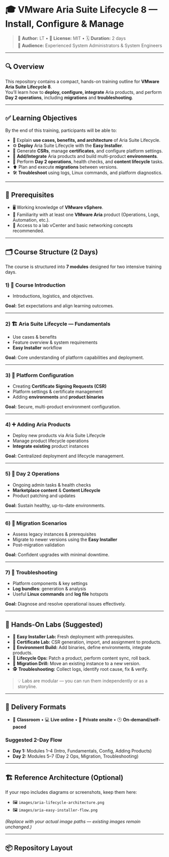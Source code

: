 # 🎓 VMware Aria Suite Lifecycle 8 — Install, Configure & Manage

> 👤 **Author:** LT • 📄 **License:** MIT • 🗓️ **Duration:** 2 days  
> 🎯 **Audience:** Experienced System Administrators & System Engineers

---

## 🔍 Overview

This repository contains a compact, hands-on training outline for **VMware Aria Suite Lifecycle 8**.  
You’ll learn how to **deploy, configure, integrate** Aria products, and perform **Day 2 operations**, including **migrations** and **troubleshooting**.

---

## ✅ Learning Objectives

By the end of this training, participants will be able to:

- 🧭 Explain **use cases, benefits, and architecture** of Aria Suite Lifecycle.  
- ⚙️ **Deploy** Aria Suite Lifecycle with the **Easy Installer**.  
- 🔐 Generate **CSRs**, manage **certificates**, and configure platform settings.  
- 🧩 **Add/Integrate** Aria products and build multi-product **environments**.  
- 🔁 Perform **Day 2 operations**, health checks, and **content lifecycle** tasks.  
- ⬆️ Plan and execute **migrations** between versions.  
- 🛠️ **Troubleshoot** using logs, Linux commands, and platform diagnostics.

---

## 🧠 Prerequisites

- 🖥️ Working knowledge of **VMware vSphere**.  
- 🧩 Familiarity with at least one **VMware Aria** product (Operations, Logs, Automation, etc.).  
- 🔑 Access to a lab vCenter and basic networking concepts recommended.

---

## 🗂️ Course Structure (2 Days)

The course is structured into **7 modules** designed for two intensive training days.

### 1) 🚀 Course Introduction
- Introductions, logistics, and objectives.

**Goal:** Set expectations and align learning outcomes.

---

### 2) 🏗️ Aria Suite Lifecycle — Fundamentals
- Use cases & benefits  
- Feature overview & system requirements  
- **Easy Installer** workflow

**Goal:** Core understanding of platform capabilities and deployment.

---

### 3) 🔧 Platform Configuration
- Creating **Certificate Signing Requests (CSR)**  
- Platform settings & certificate management  
- Adding **environments** and **product binaries**

**Goal:** Secure, multi-product environment configuration.

---

### 4) ➕ Adding Aria Products
- Deploy new products via Aria Suite Lifecycle  
- Manage product lifecycle operations  
- **Integrate existing** product instances

**Goal:** Centralized deployment and lifecycle management.

---

### 5) 🔄 Day 2 Operations
- Ongoing admin tasks & health checks  
- **Marketplace content** & **Content Lifecycle**  
- Product patching and updates

**Goal:** Sustain healthy, up-to-date environments.

---

### 6) 🔁 Migration Scenarios
- Assess legacy instances & prerequisites  
- Migrate to newer versions using the **Easy Installer**  
- Post-migration validation

**Goal:** Confident upgrades with minimal downtime.

---

### 7) 🧯 Troubleshooting
- Platform components & key settings  
- **Log bundles**: generation & analysis  
- Useful **Linux commands** and **log file** hotspots

**Goal:** Diagnose and resolve operational issues effectively.

---

## 🧪 Hands-On Labs (Suggested)

- 🧩 **Easy Installer Lab:** Fresh deployment with prerequisites.  
- 🔐 **Certificate Lab:** CSR generation, import, and assignment to products.  
- 🧱 **Environment Build:** Add binaries, define environments, integrate products.  
- 🔁 **Lifecycle Ops:** Patch a product, perform content sync, roll back.  
- 🚚 **Migration Drill:** Move an existing instance to a new version.  
- 🕵️ **Troubleshooting:** Collect logs, identify root cause, fix & verify.

> 💡 Labs are modular — you can run them independently or as a storyline.

---

## 🧰 Delivery Formats

- 🏫 **Classroom** • 💻 **Live online** • 🏢 **Private onsite** • 🕒 **On-demand/self-paced**

### Suggested 2-Day Flow
- **Day 1:** Modules 1–4 (Intro, Fundamentals, Config, Adding Products)  
- **Day 2:** Modules 5–7 (Day 2 Ops, Migration, Troubleshooting)

---

## 🏗️ Reference Architecture (Optional)

If your repo includes diagrams or screenshots, keep them here:

- 🖼️ `images/aria-lifecycle-architecture.png`  
- 🖼️ `images/aria-easy-installer-flow.png`  

*(Replace with your actual image paths — existing images remain unchanged.)*

---

## 📦 Repository Layout
